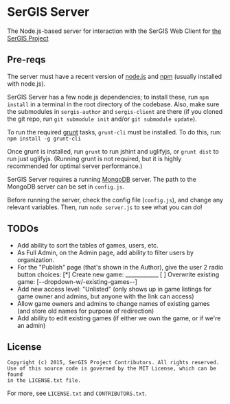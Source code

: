 # SerGIS Server

The Node.js-based server for interaction with the SerGIS Web Client for [the SerGIS Project](http://sergisproject.github.io/)

## Pre-reqs

The server must have a recent version of [node.js](http://www.nodejs.org/) and [npm](https://npmjs.org/) (usually installed with node.js).

SerGIS Server has a few node.js dependencies; to install these, run `npm install` in a terminal in the root directory of the codebase. Also, make sure the submodules in `sergis-author` and `sergis-client` are there (if you cloned the git repo, run `git submodule init` and/or `git submodule update`).

To run the required [grunt](http://www.gruntjs.com/) tasks, `grunt-cli` must be installed. To do this, run: `npm install -g grunt-cli`

Once grunt is installed, run `grunt` to run jshint and uglifyjs, or `grunt dist` to run just uglifyjs. (Running grunt is not required, but it is highly recommended for optimal server performance.)

SerGIS Server requires a running [MongoDB](https://www.mongodb.org/) server. The path to the MongoDB server can be set in `config.js`.

Before running the server, check the config file (`config.js`), and change any relevant variables. Then, run `node server.js` to see what you can do!

## TODOs

- Add ability to sort the tables of games, users, etc.
- As Full Admin, on the Admin page, add ability to filter users by organization.
- For the "Publish" page (that's shown in the Author), give the user 2 radio button choices:
      [*]  Create new game: ____________
      [ ]  Overwrite existing game: [--dropdown-w/-existing-games--]
- Add new access level: "Unlisted" (only shows up in game listings for game owner and admins, but anyone with the link can access)
- Allow game owners and admins to change names of existing games (and store old names for purpose of redirection)
- Add ability to edit existing games (if either we own the game, or if we're an admin)

## License

    Copyright (c) 2015, SerGIS Project Contributors. All rights reserved.
    Use of this source code is governed by the MIT License, which can be found
    in the LICENSE.txt file.

For more, see `LICENSE.txt` and `CONTRIBUTORS.txt`.
